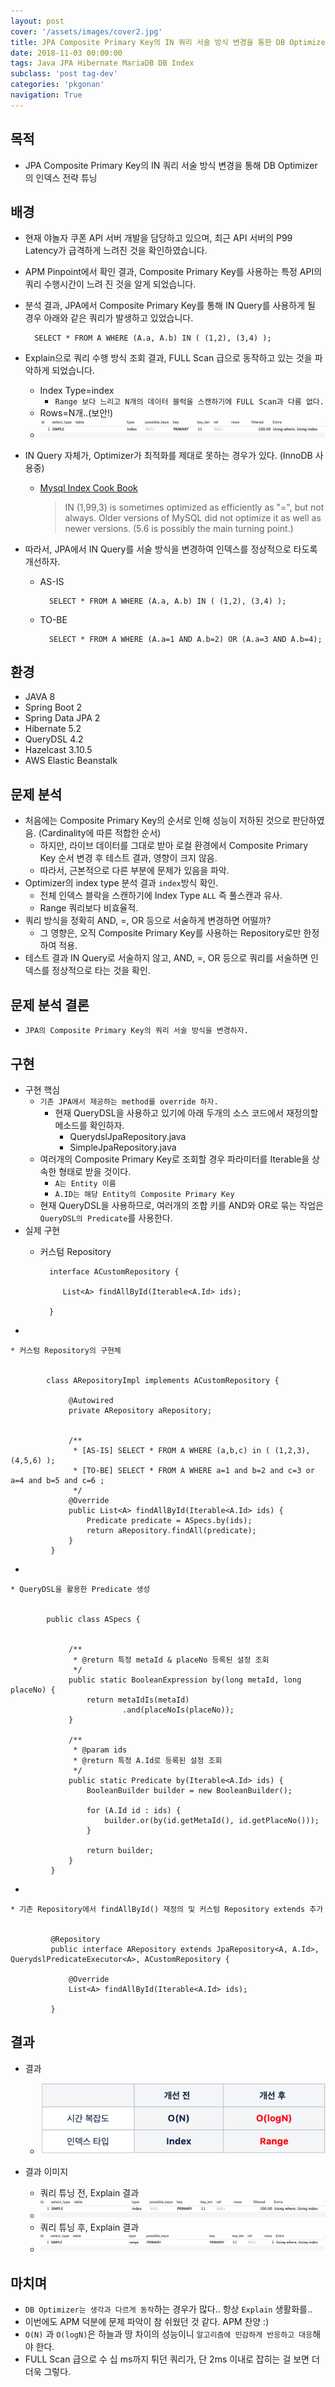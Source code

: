 ```yaml
---
layout: post
cover: '/assets/images/cover2.jpg'
title: JPA Composite Primary Key의 IN 쿼리 서술 방식 변경을 통한 DB Optimizer 인덱스 전략 튜닝
date: 2018-11-03 00:00:00
tags: Java JPA Hibernate MariaDB DB Index
subclass: 'post tag-dev'
categories: 'pkgonan' 
navigation: True
---
```


## 목적
* JPA Composite Primary Key의 IN 쿼리 서술 방식 변경을 통해 DB Optimizer의 인덱스 전략 튜닝


## 배경
* 현재 야놀자 쿠폰 API 서버 개발을 담당하고 있으며, 최근 API 서버의 P99 Latency가 급격하게 느려진 것을 확인하였습니다.
* APM Pinpoint에서 확인 결과, Composite Primary Key를 사용하는 특정 API의 쿼리 수행시간이 느려 진 것을 알게 되었습니다.
* 분석 결과, JPA에서 Composite Primary Key를 통해 IN Query를 사용하게 될 경우 아래와 같은 쿼리가 발생하고 있었습니다.


        SELECT * FROM A WHERE (A.a, A.b) IN ( (1,2), (3,4) );


* Explain으로 쿼리 수행 방식 조회 결과, FULL Scan 급으로 동작하고 있는 것을 파악하게 되었습니다.
    * Index Type=index
        * `Range 보다 느리고 N개의 데이터 블럭을 스캔하기에 FULL Scan과 다름 없다.`
    * Rows=N개..(보안!)
    * ![Explain 결과](/assets/images/post/JPA_Composite_Key_Query_Explain_Analysis_Result.png)
* IN Query 자체가, Optimizer가 최적화를 제대로 못하는 경우가 있다. (InnoDB 사용중)
    * [Mysql Index Cook Book](http://mysql.rjweb.org/doc.php/index_cookbook_mysql)

        >IN (1,99,3) is sometimes optimized as efficiently as "=", but not always. Older versions of MySQL did not optimize it as well as newer versions. (5.6 is possibly the main turning point.)
        
        
* 따라서, JPA에서 IN Query를 서술 방식을 변경하여 인덱스를 정상적으로 타도록 개선하자.
    

    * AS-IS
    
            SELECT * FROM A WHERE (A.a, A.b) IN ( (1,2), (3,4) );
            
    * TO-BE
        
            SELECT * FROM A WHERE (A.a=1 AND A.b=2) OR (A.a=3 AND A.b=4);


## 환경
* JAVA 8
* Spring Boot 2
* Spring Data JPA 2
* Hibernate 5.2
* QueryDSL 4.2
* Hazelcast 3.10.5
* AWS Elastic Beanstalk


## 문제 분석
* 처음에는 Composite Primary Key의 순서로 인해 성능이 저하된 것으로 판단하였음. (Cardinality에 따른 적합한 순서)
    * 하지만, 라이브 데이터를 그대로 받아 로컬 환경에서 Composite Primary Key 순서 변경 후 테스트 결과, 영향이 크지 않음.
    * 따라서, 근본적으로 다른 부분에 문제가 있음을 파악.
* Optimizer의 index type 분석 결과 `index`방식 확인.
    * 전체 인덱스 블락을 스캔하기에 Index Type `ALL` 즉 풀스캔과 유사.
    * Range 쿼리보다 비효율적.
* 쿼리 방식을 정확히 AND, =, OR 등으로 서술하게 변경하면 어떨까?
    * 그 영향은, 오직 Composite Primary Key를 사용하는 Repository로만 한정하여 적용.
* 테스트 결과 IN Query로 서술하지 않고, AND, =, OR 등으로 쿼리를 서술하면 인덱스를 정상적으로 타는 것을 확인.


## 문제 분석 결론
* `JPA의 Composite Primary Key의 쿼리 서술 방식을 변경하자.`


## 구현
* 구현 핵심
    * `기존 JPA에서 제공하는 method를 override 하자.`
        * 현재 QueryDSL을 사용하고 있기에 아래 두개의 소스 코드에서 재정의할 메소드를 확인하자.
            * QuerydslJpaRepository.java
            * SimpleJpaRepository.java
    * 여러개의 Composite Primary Key로 조회할 경우 파라미터를 Iterable을 상속한 형태로 받을 것이다.
        * `A는 Entity 이름`
        * `A.ID는 해당 Entity의 Composite Primary Key`
    * 현재 QueryDSL을 사용하므로, 여러개의 조합 키를 AND와 OR로 묶는 작업은 `QueryDSL의 Predicate`를 사용한다.
* 실제 구현
    * 커스텀 Repository
    
        
            interface ACustomRepository {
          
               List<A> findAllById(Iterable<A.Id> ids);
          
            } 
-

    * 커스텀 Repository의 구현체


            class ARepositoryImpl implements ACustomRepository {
             
                 @Autowired
                 private ARepository aRepository;
            
            
                 /**
                  * [AS-IS] SELECT * FROM A WHERE (a,b,c) in ( (1,2,3), (4,5,6) );
                  * [TO-BE] SELECT * FROM A WHERE a=1 and b=2 and c=3 or a=4 and b=5 and c=6 ;
                  */
                 @Override
                 public List<A> findAllById(Iterable<A.Id> ids) {
                     Predicate predicate = ASpecs.by(ids);
                     return aRepository.findAll(predicate);
                 }
             } 
-

    * QueryDSL을 활용한 Predicate 생성
    
    
            public class ASpecs {
 
            
                 /**
                  * @return 특정 metaId & placeNo 등록된 설정 조회
                  */
                 public static BooleanExpression by(long metaId, long placeNo) {
                     return metaIdIs(metaId)
                             .and(placeNoIs(placeNo));
                 }
            
                 /**
                  * @param ids
                  * @return 특정 A.Id로 등록된 설정 조회
                  */
                 public static Predicate by(Iterable<A.Id> ids) {
                     BooleanBuilder builder = new BooleanBuilder();
            
                     for (A.Id id : ids) {
                         builder.or(by(id.getMetaId(), id.getPlaceNo()));
                     }
            
                     return builder;
                 }
             } 
-

    * 기존 Repository에서 findAllById() 재정의 및 커스텀 Repository extends 추가
    
    
             @Repository
             public interface ARepository extends JpaRepository<A, A.Id>, QuerydslPredicateExecutor<A>, ACustomRepository {
            
                 @Override
                 List<A> findAllById(Iterable<A.Id> ids);
            
             }
    


## 결과
* 결과
    * ![JPA Composite Primary Key의 IN 쿼리 서술 방식 변경을 통한 DB Optimizer의 인덱스 전략 튜닝 결과](/assets/images/post/JPA_Composite_Key_Tunning_Total_Result.png)


* 결과 이미지 
    * 쿼리 튜닝 전, Explain 결과
    * ![쿼리 튜닝 전, Explain 결과](/assets/images/post/JPA_Composite_Key_Tunning_Before.png)
    * 쿼리 튜닝 후, Explain 결과
    * ![쿼리 튜닝 후, Explain 결과](/assets/images/post/JPA_Composite_Key_Tunning_After.png)


## 마치며
* `DB Optimizer는 생각과 다르게 동작`하는 경우가 많다.. 항상 `Explain` 생활화를..
* 이번에도 APM 덕분에 문제 파악이 참 쉬웠던 것 같다. APM 찬양  :) 
* `O(N)` 과 `O(logN)`은 하늘과 땅 차이의 성능이니 `알고리즘에 민감하게 반응하고 대응`해야 한다.
* FULL Scan 급으로 수 십 ms까지 튀던 쿼리가, 단 2ms 이내로 잡히는 걸 보면 더더욱 그렇다.